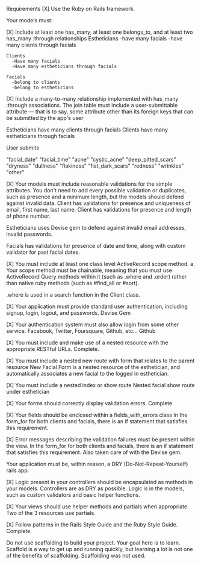 Requirements
[X] Use the Ruby on Rails framework.

Your models must:

[X] Include at least one has_many, at least one belongs_to, and at least two has_many :through relationships
    Estheticians
      -have many facials
      -have many clients through facials

    Clients
      -Have many facials
      -Have many estheticians through facials

    Facials
      -belong to clients
      -belong to estheticians

[X] Include a many-to-many relationship implemented with has_many :through associations. The join table must include a user-submittable attribute — that is to say, some attribute other than its foreign keys that can be submitted by the app's user

  Estheticians have many clients through facials
  Clients have many estheticians through facials

  User submits

  "facial_date"
  "facial_time"
  "acne"
  "cystic_acne"
  "deep_pitted_scars"
  "dryness"
  "dullness"
  "flakiness"
  "flat_dark_scars"
  "redness"
  "wrinkles"
  "other"


[X] Your models must include reasonable validations for the simple attributes. You don't need to add every possible validation or duplicates, such as presence and a minimum length, but the models should defend against invalid data.
  Client has validations for presence and uniqueness of email, first name, last name.
  Client has validations for presence and length of phone number.

  Estheticians uses Devise gem to defend against invalid email addresses, invalid passwords.

  Facials has validations for presence of date and time, along with custom validator for past facial dates.

[X] You must include at least one class level ActiveRecord scope method. a. Your scope method must be chainable, meaning that you must use ActiveRecord Query methods within it (such as .where and .order) rather than native ruby methods (such as #find_all or #sort).

  .where is used in a search function in the Client class.

[X] Your application must provide standard user authentication, including signup, login, logout, and passwords.
  Devise Gem

[X] Your authentication system must also allow login from some other service. Facebook, Twitter, Foursquare, Github, etc...
  Github

[X] You must include and make use of a nested resource with the appropriate RESTful URLs.
  Complete.

  [X] You must include a nested new route with form that relates to the parent resource
    New Facial Form is a nested resource of the esthetician, and automatically associates a new facial to the logged in esthetician.  

  [X] You must include a nested index or show route
    Nested facial show route under esthetician

[X] Your forms should correctly display validation errors.
  Complete

  [X] Your fields should be enclosed within a fields_with_errors class
    In the form_for for both clients and facials, there is an if statement that satisfies this requirement.

  [X] Error messages describing the validation failures must be present within the view.
    In the form_for for both clients and facials, there is an if statement that satisfies this requirement. Also taken care of with the Devise gem.

Your application must be, within reason, a DRY (Do-Not-Repeat-Yourself) rails app.

  [X] Logic present in your controllers should be encapsulated as methods in your models.
    Controllers are as DRY as possible. Logic is in the models, such as custom validators and basic helper functions.

  [X] Your views should use helper methods and partials when appropriate.   
    Two of the 3 resources use partials.  

  [X] Follow patterns in the Rails Style Guide and the Ruby Style Guide.
    Complete.

Do not use scaffolding to build your project. Your goal here is to learn. Scaffold is a way to get up and running quickly, but learning a lot is not one of the benefits of scaffolding.
  Scaffolding was not used.
